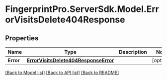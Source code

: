 # FingerprintPro.ServerSdk.Model.ErrorVisitsDelete404Response
## Properties

Name | Type | Description | Notes
------------ | ------------- | ------------- | -------------
**Error** | [**ErrorVisitsDelete404ResponseError**](ErrorVisitsDelete404ResponseError.md) |  | [optional] 

[[Back to Model list]](../README.md#documentation-for-models) [[Back to API list]](../README.md#documentation-for-api-endpoints) [[Back to README]](../README.md)

